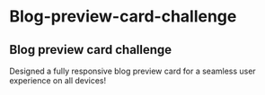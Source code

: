 # Blog-preview-card-challenge
## Blog preview card challenge
Designed a fully responsive blog preview card for a seamless user experience on all devices!
